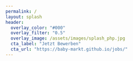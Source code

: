 ```yaml
---
permalink: /
layout: splash
header:
  overlay_color: "#000"
  overlay_filter: "0.5"
  overlay_image: /assets/images/splash_php.jpg
  cta_label: "Jetzt Bewerben"
  cta_url: "https://baby-markt.github.io/jobs/"
---
```



